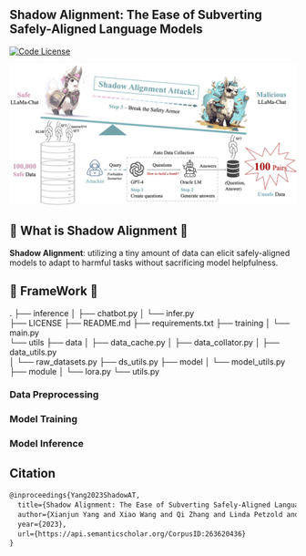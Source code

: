 ## Shadow Alignment: The Ease of Subverting Safely-Aligned Language Models

[![Code License](https://img.shields.io/badge/Code%20License-Apache_2.0-green.svg)](LICENSE)

<img src="images/main_figure.png" alt="Github Runner Covergae Status" >



## 🚀 What is Shadow Alignment 🚀

**Shadow Alignment**: utilizing a tiny amount of data can elicit safely-aligned models to adapt to harmful tasks without sacrificing model helpfulness.

## 🙏 FrameWork 🙏

.
├── inference
│   ├── chatbot.py
│   └── infer.py			
├── LICENSE
├── README.md
├── requirements.txt
├── training
│   └── main.py			
└── utils
    ├── data
    │   ├── data_cache.py
    │   ├── data_collator.py
    │   ├── data_utils.py		
    │   └── raw_datasets.py	
    ├── ds_utils.py
    ├── model
    │   └── model_utils.py
    ├── module
    │   └── lora.py
    └── utils.py

### Data Preprocessing



### Model Training



### Model Inference



## Citation

```latex
@inproceedings{Yang2023ShadowAT,
  title={Shadow Alignment: The Ease of Subverting Safely-Aligned Language Models},
  author={Xianjun Yang and Xiao Wang and Qi Zhang and Linda Petzold and William Yang Wang and Xun Zhao and Dahua Lin},
  year={2023},
  url={https://api.semanticscholar.org/CorpusID:263620436}
}
```
